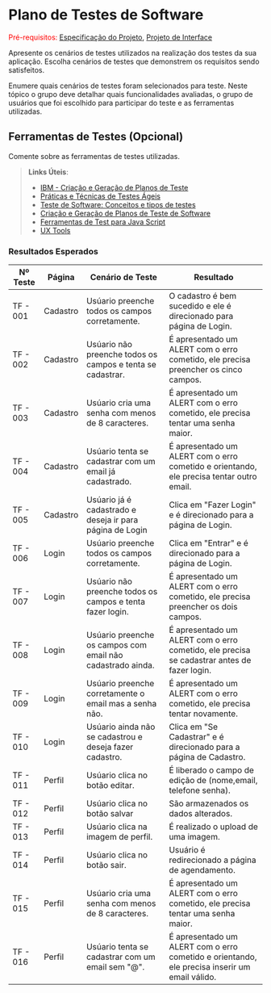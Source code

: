 # Plano de Testes de Software

<span style="color:red">Pré-requisitos: <a href="2-Especificação do Projeto.md"> Especificação do Projeto</a></span>, <a href="3-Projeto de Interface.md"> Projeto de Interface</a>

Apresente os cenários de testes utilizados na realização dos testes da sua aplicação. Escolha cenários de testes que demonstrem os requisitos sendo satisfeitos.

Enumere quais cenários de testes foram selecionados para teste. Neste tópico o grupo deve detalhar quais funcionalidades avaliadas, o grupo de usuários que foi escolhido para participar do teste e as ferramentas utilizadas.
 
## Ferramentas de Testes (Opcional)

Comente sobre as ferramentas de testes utilizadas.
 
> **Links Úteis**:
> - [IBM - Criação e Geração de Planos de Teste](https://www.ibm.com/developerworks/br/local/rational/criacao_geracao_planos_testes_software/index.html)
> - [Práticas e Técnicas de Testes Ágeis](http://assiste.serpro.gov.br/serproagil/Apresenta/slides.pdf)
> -  [Teste de Software: Conceitos e tipos de testes](https://blog.onedaytesting.com.br/teste-de-software/)
> - [Criação e Geração de Planos de Teste de Software](https://www.ibm.com/developerworks/br/local/rational/criacao_geracao_planos_testes_software/index.html)
> - [Ferramentas de Test para Java Script](https://geekflare.com/javascript-unit-testing/)
> - [UX Tools](https://uxdesign.cc/ux-user-research-and-user-testing-tools-2d339d379dc7)


### Resultados Esperados

| Nº Teste | Página | Cenário de Teste | Resultado |
|----------|----------|------------------------------------------------|---------------------------------------------------------------------|
| TF - 001 | Cadastro | Usúario preenche todos os campos corretamente. | O cadastro é bem sucedido e ele é direcionado para página de Login. |
| TF - 002 | Cadastro | Usúario não preenche todos os campos e tenta se cadastrar. | É apresentado um ALERT com o erro cometido, ele precisa preencher os cinco campos.  |
| TF - 003 | Cadastro | Usúario cria uma senha com menos de 8 caracteres. | É apresentado um ALERT com o erro cometido, ele precisa tentar uma senha maior. |
| TF - 004 | Cadastro | Usúario tenta se cadastrar com um email já cadastrado. | É apresentado um ALERT com o erro cometido e orientando, ele precisa tentar outro email. |
| TF - 005 | Cadastro | Usúario já é cadastrado e deseja ir para página de Login | Clica em "Fazer Login" e é direcionado para a página de Login. |
| TF - 006 | Login | Usúario preenche todos os campos corretamente. | Clica em "Entrar" e é direcionado para a página de Login. |
| TF - 007 | Login | Usúario não preenche todos os campos e tenta fazer login. | É apresentado um ALERT com o erro cometido, ele precisa preencher os dois campos. |
| TF - 008 | Login | Usúario preenche os campos com email não cadastrado ainda. | É apresentado um ALERT com o erro cometido, ele precisa se cadastrar antes de fazer login. |
| TF - 009 | Login | Usúario preenche corretamente o email mas a senha não. | É apresentado um ALERT com o erro cometido, ele precisa tentar novamente. |
| TF - 010 | Login | Usúario ainda não se cadastrou e deseja fazer cadastro. | Clica em "Se Cadastrar" e é direcionado para a página de Cadastro. |
| TF - 011 | Perfil | Usúario clica no botão editar. | É liberado o campo de edição de (nome,email, telefone senha). |
| TF - 012 | Perfil | Usúario clica no botão salvar| São armazenados os dados alterados. |
| TF - 013 | Perfil | Usúario clica na imagem de perfil. | É realizado o upload de uma imagem. |
| TF - 014 | Perfil | Usúario clica no botão sair. | Usuário é redirecionado a página de agendamento. |
| TF - 015 | Perfil | Usúario cria uma senha com menos de 8 caracteres. |É apresentado um ALERT com o erro cometido, ele precisa tentar uma senha maior. |
| TF - 016 | Perfil | Usúario tenta se cadastrar com um email sem "@". | É apresentado um ALERT com o erro cometido e orientando, ele precisa inserir um email válido. |



